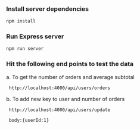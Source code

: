 ### Install server dependencies

```bash
npm install
```

### Run Express server

```bash
npm run server
```

### Hit the following end points to test the data

a. To get the number of orders and average subtotal

```
 http://localhost:4000/api/users/orders

```

b. To add new key to user and number of orders

```
 http://localhost:4000/api/users/update

 body:{userId:1}
```
